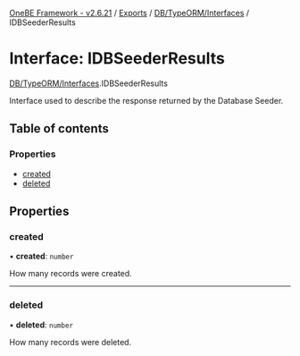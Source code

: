 [OneBE Framework - v2.6.21](../README.md) / [Exports](../modules.md) / [DB/TypeORM/Interfaces](../modules/DB_TypeORM_Interfaces.md) / IDBSeederResults

# Interface: IDBSeederResults

[DB/TypeORM/Interfaces](../modules/DB_TypeORM_Interfaces.md).IDBSeederResults

Interface used to describe the response returned by the Database Seeder.

## Table of contents

### Properties

- [created](DB_TypeORM_Interfaces.IDBSeederResults.md#created)
- [deleted](DB_TypeORM_Interfaces.IDBSeederResults.md#deleted)

## Properties

### created

• **created**: `number`

How many records were created.

___

### deleted

• **deleted**: `number`

How many records were deleted.
